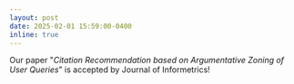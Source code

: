 ```yaml
---
layout: post
date: 2025-02-01 15:59:00-0400
inline: true
---
```


Our paper "*Citation Recommendation based on Argumentative Zoning of User Queries*" is accepted by Journal of Informetrics!
